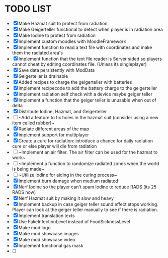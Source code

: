 # TODO LIST

- [x] Make Hazmat suit to protect from radiation
- [x] Make Geigerteller functional to detect when player is in radiation area
- [x] Make Iodine to protect from radiation
- [x] Implement custom moodles with MoodleFramework
- [x] Implement function to read a text file with coordinates and make them the radiated area's
- [x] Implement function that the text file reader is Server sided so players cannot cheat by editing coordinates file. (Unless its singleplayer)
- [x] Save data persistently with ModData
- [x] Geigerteller is drainable
- [x] Added recipes to charge the geigerteller with batteries
- [x] Implement recipecode to add the battery charge to the geigerteller
- [x] Implement radiation self check with a device maybe geiger teller
- [x] Implement a function that the geiger teller is unusable when out of delta
- [x] Distribute Iodine, Hazmat, and Geigerteller
- [ ] ~Add a feature to fix holes in the hazmat suit (consider using a new item called rubber)~
- [x] Radiate different areas of the map
- [x] Implement support for multiplayer
- [x] Create a cure for radiation: introduce a chance for daily radiation cure or else player will die from radiation
- [ ] ~Implement an air filter. The air filter can be used for the hazmat to work~
- [ ] ~Implement a function to randomize radiated zones when the world is being made~
- [ ] ~Utilize iodine for aiding in the curing process~
- [x] Implement burn damage when medium radiated
- [x] Nerf Iodine so the player can't spam Iodine to reduce RADS (its 25 RADS now)
- [x] Nerf Hazmat suit by making it slow and heavy
- [x] Implement backup in case geiger teller sound effect stops working. Player can look at the geiger teller manually to see if there is radiation.
- [x] Implement translation texts
- [x] Use FakeInfectionLevel instead of FoodSicknessLevel
- [x] Make mod logo
- [x] Make mod showcase images
- [x] Make mod showcase video
- [x] Implement functional gas mask
- [ ] 
